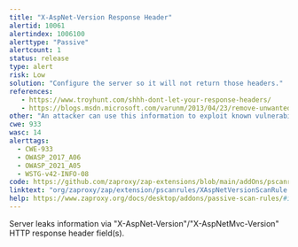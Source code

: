 ```yaml
---
title: "X-AspNet-Version Response Header"
alertid: 10061
alertindex: 1006100
alerttype: "Passive"
alertcount: 1
status: release
type: alert
risk: Low
solution: "Configure the server so it will not return those headers."
references:
   - https://www.troyhunt.com/shhh-dont-let-your-response-headers/
   - https://blogs.msdn.microsoft.com/varunm/2013/04/23/remove-unwanted-http-response-headers/
other: "An attacker can use this information to exploit known vulnerabilities."
cwe: 933
wasc: 14
alerttags: 
  - CWE-933
  - OWASP_2017_A06
  - OWASP_2021_A05
  - WSTG-v42-INFO-08
code: https://github.com/zaproxy/zap-extensions/blob/main/addOns/pscanrules/src/main/java/org/zaproxy/zap/extension/pscanrules/XAspNetVersionScanRule.java
linktext: "org/zaproxy/zap/extension/pscanrules/XAspNetVersionScanRule.java"
help: https://www.zaproxy.org/docs/desktop/addons/passive-scan-rules/#id-10061
---
```

Server leaks information via "X-AspNet-Version"/"X-AspNetMvc-Version" HTTP response header field(s).
